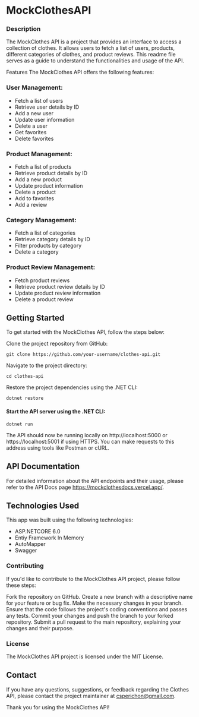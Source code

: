 # MockClothesAPI

### Description
The MockClothes API is a project that provides an interface to access a collection of clothes. It allows users to fetch a list of users, products, different categories of clothes, and product reviews. This readme file serves as a guide to understand the functionalities and usage of the API.

Features
The MockClothes API offers the following features:

### User Management:

- Fetch a list of users
- Retrieve user details by ID
- Add a new user
- Update user information
- Delete a user
- Get favorites
- Delete favorites

### Product Management:

- Fetch a list of products
- Retrieve product details by ID
- Add a new product
- Update product information
- Delete a product
- Add to favorites
- Add a review

### Category Management:

- Fetch a list of categories
- Retrieve category details by ID
- Filter products by category
- Delete a category

### Product Review Management:

- Fetch product reviews
- Retrieve product review details by ID
- Update product review information
- Delete a product review

## Getting Started
To get started with the MockClothes API, follow the steps below:

Clone the project repository from GitHub:

```
git clone https://github.com/your-username/clothes-api.git
```
Navigate to the project directory:

```
cd clothes-api
```
Restore the project dependencies using the .NET CLI:
```
dotnet restore
```
#### Start the API server using the .NET CLI:
```
dotnet run
```
The API should now be running locally on http://localhost:5000 or https://localhost:5001 if using HTTPS. You can make requests to this address using tools like Postman or cURL.

## API Documentation
For detailed information about the API endpoints and their usage, please refer to the API Docs page https://mockclothesdocs.vercel.app/.

## Technologies Used

This app was built using the following technologies:

- ASP.NETCORE 6.0
- Entiy Framework In Memory
- AutoMapper
- Swagger

### Contributing
If you'd like to contribute to the MockClothes API project, please follow these steps:

Fork the repository on GitHub.
Create a new branch with a descriptive name for your feature or bug fix.
Make the necessary changes in your branch.
Ensure that the code follows the project's coding conventions and passes any tests.
Commit your changes and push the branch to your forked repository.
Submit a pull request to the main repository, explaining your changes and their purpose.
### License
The MockClothes API project is licensed under the MIT License.

## Contact
If you have any questions, suggestions, or feedback regarding the Clothes API, please contact the project maintainer at csperichon@gmail.com.

Thank you for using the MockClothes API!
